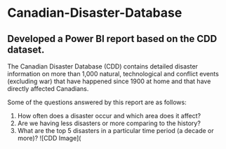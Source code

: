 # Canadian-Disaster-Database
Developed a Power BI report based on the CDD dataset.
---
The Canadian Disaster Database (CDD) contains detailed disaster information on more than 1,000 natural, technological and conflict events (excluding war) that have happened since 1900 at home and that have directly affected Canadians.

Some of the questions answered by this report are as follows:
1.	How often does a disaster occur and which area does it affect?
2.	Are we having less disasters or more comparing to the history?
3.	What are the top 5 disasters in a particular time period (a decade or more)?
![CDD Image](
